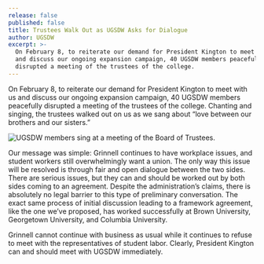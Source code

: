 ```yaml
---
release: false
published: false
title: Trustees Walk Out as UGSDW Asks for Dialogue
author: UGSDW
excerpt: >-
  On February 8, to reiterate our demand for President Kington to meet with us
  and discuss our ongoing expansion campaign, 40 UGSDW members peacefully
  disrupted a meeting of the trustees of the college.
---
```

On February 8, to reiterate our demand for President Kington to meet with us and discuss our ongoing expansion campaign, 40 UGSDW members peacefully disrupted a meeting of the trustees of the college. Chanting and singing, the trustees walked out on us as we sang about “love between our brothers and our sisters.”  

![UGSDW members sing at a meeting of the Board of Trustees.]({{site.baseurl}}/assets/news/occupation-2-8.jpg)

Our message was simple: Grinnell continues to have workplace issues, and student workers still overwhelmingly want a union.  The only way this issue will be resolved is through fair and open dialogue between the two sides.  There are serious issues, but they can and should be worked out by both sides coming to an agreement.  Despite the administration’s claims, there is absolutely no legal barrier to this type of preliminary conversation.  The exact same process of initial discussion leading to a framework agreement, like the one we’ve proposed, has worked successfully at Brown University, Georgetown University, and Columbia University.  

Grinnell cannot continue with business as usual while it continues to refuse to meet with the representatives of student labor.  Clearly, President Kington can and should meet with UGSDW immediately.
